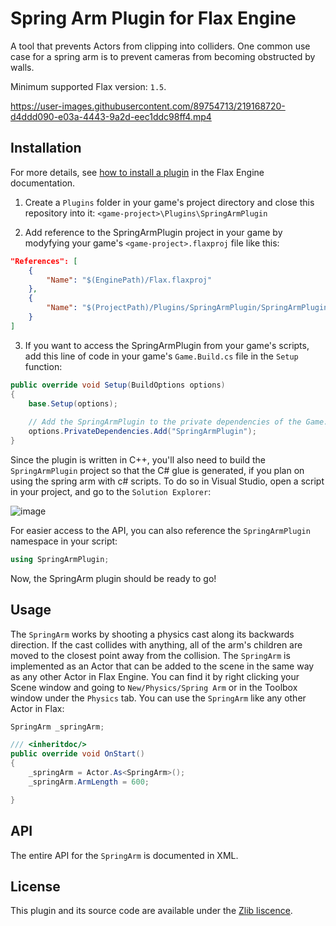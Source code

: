 # Spring Arm Plugin for Flax Engine
A tool that prevents Actors from clipping into colliders. One common use case for a spring arm is to prevent cameras from becoming obstructed by walls. 

Minimum supported Flax version: `1.5`.


https://user-images.githubusercontent.com/89754713/219168720-d4ddd090-e03a-4443-9a2d-eec1ddc98ff4.mp4



## Installation

For more details, see [how to install a plugin](https://docs.flaxengine.com/manual/scripting/plugins/plugin-project.html) in the Flax Engine documentation.

1. Create a `Plugins` folder in your game's project directory and close this repository into it: `<game-project>\Plugins\SpringArmPlugin`

2. Add reference to the SpringArmPlugin project in your game by modyfying your game's `<game-project>.flaxproj` file like this:


```json
"References": [
    {
        "Name": "$(EnginePath)/Flax.flaxproj"
    },
    {
        "Name": "$(ProjectPath)/Plugins/SpringArmPlugin/SpringArmPlugin.flaxproj"
    }
]
```

3. If you want to access the SpringArmPlugin from your game's scripts, add this line of code in your game's `Game.Build.cs` file in the `Setup` function:
```cs
public override void Setup(BuildOptions options)
{
    base.Setup(options);
    
    // Add the SpringArmPlugin to the private dependencies of the Game.
    options.PrivateDependencies.Add("SpringArmPlugin");
}
```
Since the plugin is written in C++, you'll also need to build the `SpringArmPlugin` project so that the C# glue is generated, if you plan on using the spring arm with c# scripts. To do so in Visual Studio, open a script in your project, and go to the `Solution Explorer`: 

![image](https://user-images.githubusercontent.com/89754713/219164476-f2395ae4-4d2e-4777-a3f6-49587afa9ed8.png)


For easier access to the API, you can also reference the `SpringArmPlugin` namespace in your script:
```cs
using SpringArmPlugin;
```

Now, the SpringArm plugin should be ready to go!

## Usage

The `SpringArm` works by shooting a physics cast along its backwards direction. If the cast collides with anything, all of the arm's children are moved to the closest point away from the collision. The `SpringArm` is implemented as an Actor that can be added to the scene in the same way as any other Actor in Flax Engine. You can find it by right clicking your Scene window and going to `New/Physics/Spring Arm` or in the Toolbox window under the `Physics` tab. You can use the `SpringArm` like any other Actor in Flax:
```cs
SpringArm _springArm;

/// <inheritdoc/>
public override void OnStart()
{
    _springArm = Actor.As<SpringArm>();
    _springArm.ArmLength = 600;

}
```

## API

The entire API for the `SpringArm` is documented in XML.

## License

This plugin and its source code are available under the [Zlib liscence](https://opensource.org/license/zlib-license-php/).

